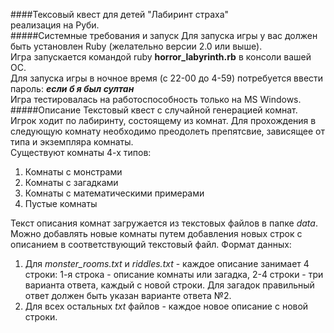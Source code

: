 ####Тексовый квест для детей "Лабиринт страха"  
реализация на Руби.  
#####Системные требования и запуск
Для запуска игры у вас должен быть установлен Ruby (желательно версии 2.0 или выше).  
Игра запускается командой ruby **horror_labyrinth.rb** в консоли вашей ОС.  
Для запуска игры в ночное время (с 22-00 до 4-59) потребуется ввести пароль: ***если б я был султан***  
Игра тестировалась на работоспособность только на MS Windows.
#####Описание
Текстовый квест с случайной генерацией комнат.  
Игрок ходит по лабиринту, состоящему из комнат. Для прохождения в следующую комнату необходимо преодолеть препятсвие, зависящее от типа и экземпляра комнаты.  
Существуют комнаты 4-х типов:
1. Комнаты с монстрами
2. Комнаты с загадками
3. Комнаты с математическими примерами
4. Пустые комнаты

Текст описания комнат загружается из текстовых файлов в папке *data*.
Можно добавлять новые комнаты путем добавления новых строк с описанием в соответствующий текстовый файл.
Формат данных:
1. Для *monster_rooms.txt* и *riddles.txt* - каждое описание занимает 4 строки: 1-я строка - описание комнаты или загадка, 2-4 строки - три варианта ответа, каждый с новой строки. Для загадок правильный ответ должен быть указан варианте ответа №2.
2. Для всех остальных *txt* файлов - каждое новое описание с новой строки.

